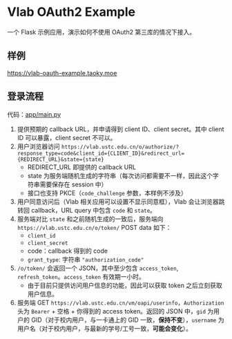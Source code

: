 # Vlab OAuth2 Example

一个 Flask 示例应用，演示如何不使用 OAuth2 第三库的情况下接入。

## 样例

<https://vlab-oauth-example.taoky.moe>

## 登录流程

代码：[app/main.py](app/main.py)

1. 提供预期的 callback URL，并申请得到 client ID、client secret。其中 client ID 可以暴露，client secret 不可以。
2. 用户浏览器访问 `https://vlab.ustc.edu.cn/o/authorize/?response_type=code&client_id={CLIENT_ID}&redirect_url={REDIRECT_URL}&state={state}`
    - REDIRECT_URL 即提供的 callback URL
    - state 为服务端随机生成的字符串（每次访问都需要不一样，因此这个字符串需要保存在 session 中）
    - 接口也支持 PKCE（`code_challenge` 参数，本样例不涉及）
3. 用户同意访问后（Vlab 相关应用可以设置不显示同意框），Vlab 会让浏览器跳转回 callback，URL query 中包含 `code` 和 `state`。
4. 服务端对比 `state` 和之前随机生成的一致后，服务端向 `https://vlab.ustc.edu.cn/o/token/` POST data 如下：
    - `client_id`
    - `client_secret`
    - code：callback 得到的 code
    - `grant_type`: 字符串 `"authorization_code"`
5. `/o/token/` 会返回一个 JSON，其中至少包含 `access_token`, `refresh_token`。`access_token` 有效期一小时。
    - 由于目前只提供访问用户信息的功能，因此可以获取 token 之后立刻获取用户信息。
6. 服务端 GET `https://vlab.ustc.edu.cn/vm/oapi/userinfo`，`Authorization` 头为 `Bearer` + 空格 + 你得到的 access token。返回的 JSON 中，`gid` 为用户的 GID（对于校内用户，与一卡通上的 GID 一致，**保持不变**），`username` 为用户名（对于校内用户，与最新的学号/工号一致，**可能会变化**）。
